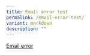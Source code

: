 ```yaml
---
title: Email error test
permalink: /email-error-test/
variant: markdown
description: ""
---
```

[Email error](mailto:hanpu@open.gov.sg)